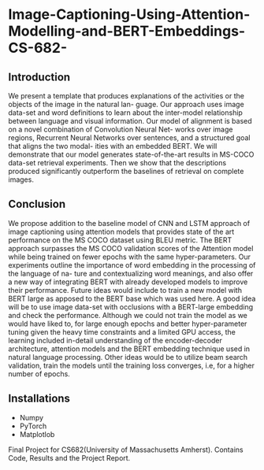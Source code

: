 # Image-Captioning-Using-Attention-Modelling-and-BERT-Embeddings-CS-682-

## Introduction
We present a template that produces explanations of the activities or the objects of the image in the natural lan- guage. Our approach uses image data-set and word definitions to learn about the inter-model relationship between language and visual information. Our model of alignment is based on a novel combination of Convolution Neural Net- works over image regions, Recurrent Neural Networks over sentences, and a structured goal that aligns the two modal- ities with an embedded BERT. We will demonstrate that our model generates state-of-the-art results in MS-COCO data-set retrieval experiments. Then we show that the descriptions produced significantly outperform the baselines of retrieval on complete images.

## Conclusion
We propose addition to the baseline model of CNN and LSTM approach of image captioning using attention models that provides state of the art performance on the MS COCO dataset using BLEU metric. The BERT approach surpasses the MS COCO validation scores of the Attention model while being trained on fewer epochs with the same hyper-parameters. Our experiments outline the importance of word embedding in the processing of the language of na- ture and contextualizing word meanings, and also offer a new way of integrating BERT with already developed models to improve their performance.
Future ideas would include to train a new model with BERT large as apposed to the BERT base which was used here. A good idea will be to use image data-set with occlusions with a BERT-large embedding and check the performance. Although we could not train the model as we would have liked to, for large enough epochs and better hyper-parameter tuning given the heavy time constraints and a limited GPU access, the learning included in-detail understanding of the encoder-decoder architecture, attention models and the BERT embedding technique used in natural language processing. Other ideas would be to utilize beam search validation, train the models until the training loss converges, i.e, for a higher number of epochs.

## Installations

- Numpy
- PyTorch
- Matplotlob

Final Project for CS682(University of Massachusetts Amherst). 
Contains Code, Results and the Project Report.
